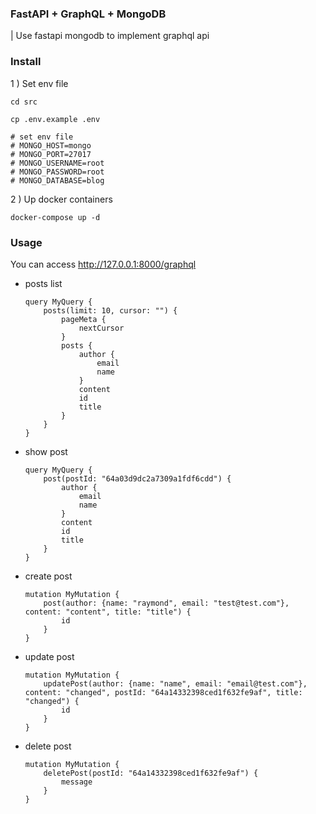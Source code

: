 ### FastAPI + GraphQL + MongoDB
| Use fastapi mongodb to implement graphql api

### Install
1 ) Set env file
```
cd src

cp .env.example .env

# set env file
# MONGO_HOST=mongo
# MONGO_PORT=27017
# MONGO_USERNAME=root
# MONGO_PASSWORD=root
# MONGO_DATABASE=blog
```

2 ) Up docker containers
```
docker-compose up -d
```
### Usage

You can access http://127.0.0.1:8000/graphql

- posts list
    ```
    query MyQuery {
        posts(limit: 10, cursor: "") {
            pageMeta {
                nextCursor
            }
            posts {
                author {
                    email
                    name
                }
                content
                id
                title
            }
        }
    }
    ```
- show post
    ```
    query MyQuery {
        post(postId: "64a03d9dc2a7309a1fdf6cdd") {
            author {
                email
                name
            }
            content
            id
            title
        }
    }
    ```
- create post
    ```
    mutation MyMutation {
        post(author: {name: "raymond", email: "test@test.com"}, content: "content", title: "title") {
            id
        }
    }
    ```
- update post
    ```
    mutation MyMutation {
        updatePost(author: {name: "name", email: "email@test.com"}, content: "changed", postId: "64a14332398ced1f632fe9af", title: "changed") {
            id
        }
    }
    ```
- delete post
    ```
    mutation MyMutation {
        deletePost(postId: "64a14332398ced1f632fe9af") {
            message
        }
    }
    ```